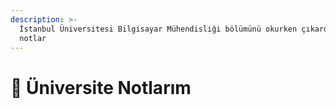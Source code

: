 ```yaml
---
description: >-
  İstanbul Üniversitesi Bilgisayar Mühendisliği bölümünü okurken çıkardığım
  notlar
---
```


# 📕 Üniversite Notlarım

